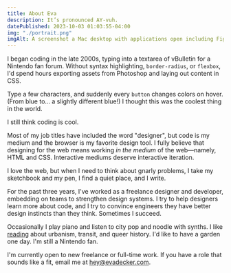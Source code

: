 ```yaml
---
title: About Eva
description: It’s pronounced AY-vuh.
datePublished: 2023-10-03 01:03:55-04:00
img: "./portrait.png"
imgAlt: A screenshot a Mac desktop with applications open including Figma and Chrome. At the front is Photo Booth, displaying a photo of Eva.
---
```


I began coding in the late 2000s, typing into a textarea of vBulletin for a Nintendo fan forum. Without syntax highlighting, `border-radius`, or `flexbox`, I'd spend hours exporting assets from Photoshop and laying out content in CSS.

Type a few characters, and suddenly every `button` changes colors on hover. (From blue to... a slightly different blue!) I thought this was the coolest thing in the world.

I still think coding is cool.

Most of my job titles have included the word "designer", but code is my medium and the browser is my favorite design tool. I fully believe that designing for the web means working *in the medium* of the web—namely, HTML and CSS. Interactive mediums deserve interactive iteration.

I love the web, but when I need to think about gnarly problems, I take my sketchbook and my pen, I find a quiet place, and I write.

For the past three years, I've worked as a freelance designer and developer, embedding on teams to strengthen design systems. I try to help designers learn more about code, and I try to convince engineers they have better design instincts than they think. Sometimes I succeed.

Occasionally I play piano and listen to city pop and noodle with synths. I like [reading](https://goodreads.com/evadecker) about urbanism, transit, and queer history. I'd like to have a garden one day. I'm still a Nintendo fan.

I'm currently open to new freelance or full-time work. If you have a role that sounds like a fit, email me at hey@evadecker.com.

